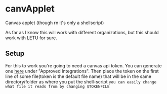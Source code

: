 # canvApplet
Canvas applet (though rn it's only a shellscript)

As far as I know this will work with different organizations, but this should work with LETU for sure.

## Setup
For this to work you're going to need a canvas api token. You can generate one [here](https://courses.letu.edu/profile/settings) under "Approved Integrations".
Then place the token on the first line of some file(token is the default file name) that will be in the same directory/folder as where you put the shell-script
`you can easily change what file it reads from by changing $TOKENFILE`
